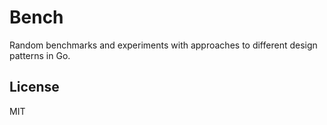 # Bench

Random benchmarks and experiments with approaches to different design patterns in Go.

## License

MIT
